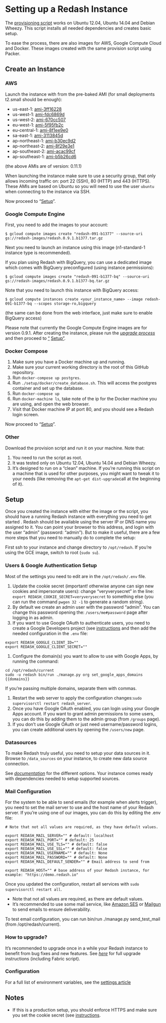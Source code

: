 # Setting up a Redash Instance

The [provisioning script](https://raw.githubusercontent.com/getredash/redash/master/setup/ubuntu/bootstrap.sh) works on Ubuntu 12.04, Ubuntu 14.04 and Debian Wheezy. This script installs all needed dependencies and creates basic setup.

To ease the process, there are also images for AWS, Google Compute Cloud and Docker. These images created with the same provision script using Packer.

## Create an Instance

### AWS

Launch the instance with from the pre-baked AMI (for small deployments t2.small should be enough):

* us-east-1: [ami-3ff16228](https://console.aws.amazon.com/ec2/home?region=us-east-1#LaunchInstanceWizard:ami=ami-3ff16228)
* us-west-1: [ami-fdc6869d](https://console.aws.amazon.com/ec2/home?region=us-west-1#LaunchInstanceWizard:ami=ami-fdc6869d)
* us-west-2: [ami-670cc507](https://console.aws.amazon.com/ec2/home?region=us-west-2#LaunchInstanceWizard:ami=ami-670cc507)
* eu-west-1: [ami-5f95fb2c](https://console.aws.amazon.com/ec2/home?region=eu-west-1#LaunchInstanceWizard:ami=ami-5f95fb2c)
* eu-central-1: [ami-8f1ee9e0](https://console.aws.amazon.com/ec2/home?region=eu-central-1#LaunchInstanceWizard:ami=ami-8f1ee9e0)
* sa-east-1: [ami-3113845d](https://console.aws.amazon.com/ec2/home?region=sa-east-1#LaunchInstanceWizard:ami=ami-3113845d)
* ap-northeast-1: [ami-b30ec9d2](https://console.aws.amazon.com/ec2/home?region=ap-northeast-1#LaunchInstanceWizard:ami=ami-b30ec9d2)
* ap-northeast-2: [ami-8f29e3e1](https://console.aws.amazon.com/ec2/home?region=ap-northeast-2#LaunchInstanceWizard:ami=ami-8f29e3e1)
* ap-southeast-2: [ami-acac99cf](https://console.aws.amazon.com/ec2/home?region=ap-southeast-2#LaunchInstanceWizard:ami=ami-acac99cf)
* ap-southeast-1: [ami-b5b26cd6](https://console.aws.amazon.com/ec2/home?region=ap-southeast-1#LaunchInstanceWizard:ami=ami-b5b26cd6)

(the above AMIs are of version: 0.11.1)

When launching the instance make sure to use a security group, that only allows incoming traffic on: port 22 (SSH), 80 (HTTP) and 443 (HTTPS). These AMIs are based on Ubuntu so you will need to use the user `ubuntu` when connecting to the instance via SSH.

Now proceed to “[Setup](#setup-redash-instance-setup)”.

### Google Compute Engine

First, you need to add the images to your account:

```
$ gcloud compute images create "redash-091-b1377" --source-uri gs://redash-images/redash.0.9.1.b1377.tar.gz

```

Next you need to launch an instance using this image (n1-standard-1 instance type is recommended).

If you plan using Redash with BigQuery, you can use a dedicated image which comes with BigQuery preconfigured (using instance permissions):

```
$ gcloud compute images create "redash-091-b1377-bq" --source-uri gs://redash-images/redash.0.9.1.b1377-bq.tar.gz

```

Note that you need to launch this instance with BigQuery access:

```
$ gcloud compute instances create <your_instance_name> --image redash-091-b1377-bq --scopes storage-ro,bigquery

```

(the same can be done from the web interface, just make sure to enable BigQuery access)

Please note that currently the Google Compute Engine images are for version 0.9.1. After creating the instance, please run the [_upgrade process_](../maintenance/how-to-upgrade-redash.md) and then proceed to [“](#setup-redash-instance-setup) [Setup](#setup-redash-instance-setup)[”](#setup-redash-instance-setup).

### Docker Compose

1. Make sure you have a Docker machine up and running.
2. Make sure your current working directory is the root of this GitHub repository.
3. Run `docker-compose up postgres`.
4. Run `./setup/docker/create_database.sh`. This will access the postgres container and set up the database.
5. Run `docker-compose up`
6. Run `docker-machine ls`, take note of the ip for the Docker machine you are using, and open the web browser.
7. Visit that Docker machine IP at port 80, and you should see a Redash login screen.

Now proceed to “[Setup](#setup-redash-instance-setup)”.

### Other

Download the provision script and run it on your machine. Note that:

1. You need to run the script as root.
2. It was tested only on Ubuntu 12.04, Ubuntu 14.04 and Debian Wheezy.
3. It’s designed to run on a “clean” machine. If you’re running this script on a machine that is used for other purposes, you might want to tweak it to your needs (like removing the `apt-get dist-upgrade`call at the beginning of it).

## <a name="setup-redash-instance-setup"></a> Setup

Once you created the instance with either the image or the script, you should have a running Redash instance with everything you need to get started . Redash should be available using the server IP or DNS name you assigned to it. You can point your browser to this address, and login with the user “admin” (password: “admin”). But to make it useful, there are a few more steps that you need to manually do to complete the setup:

First ssh to your instance and change directory to `/opt/redash`. If you’re using the GCE image, switch to root (`sudo su`).

### Users & Google Authentication Setup

Most of the settings you need to edit are in the `/opt/redash/.env` file.

1. Update the cookie secret (important! otherwise anyone can sign new cookies and impersonate users): change “veryverysecret” in the line: `export REDASH_COOKIE_SECRET=veryverysecret` to something else (you can run the command `pwgen 32 -1` to generate a random string).
2. By default we create an admin user with the password “admin”. You can change this password opening the: `/users/me#password` page after logging in as admin.
3. If you want to use Google OAuth to authenticate users, you need to create a Google Developers project (see [instructions](../setup/how-to-create-a-google-developers-project.md) and then add the needed configuration in the `.env` file:

```
export REDASH_GOOGLE_CLIENT_ID=""
export REDASH_GOOGLE_CLIENT_SECRET=""

```

1. Configure the domain(s) you want to allow to use with Google Apps, by running the command:

```
cd /opt/redash/current
sudo -u redash bin/run ./manage.py org set_google_apps_domains {{domains}}

```

If you’re passing multiple domains, separate them with commas.

1. Restart the web server to apply the configuration changes:`sudo supervisorctl restart redash_server`.
2. Once you have Google OAuth enabled, you can login using your Google Apps account. If you want to grant admin permissions to some users, you can do this by adding them to the admin group (from `/groups` page).
3. If you don’t use Google OAuth or just need username/password logins, you can create additional users by opening the `/users/new` page.

### Datasources

To make Redash truly useful, you need to setup your data sources in it. Browse to `/data_sources` on your instance, to create new data source connection.

See [_documentation_](https://redash.io/help/about/supported_data_sources.html) for the different options. Your instance comes ready with dependencies needed to setup supported sources.

### Mail Configuration

For the system to be able to send emails (for example when alerts trigger), you need to set the mail server to use and the host name of your Redash server. If you’re using one of our images, you can do this by editing the .env file:

```
# Note that not all values are required, as they have default values.

export REDASH_MAIL_SERVER="" # default: localhost
export REDASH_MAIL_PORT="" # default: 25
export REDASH_MAIL_USE_TLS="" # default: false
export REDASH_MAIL_USE_SSL="" # default: false
export REDASH_MAIL_USERNAME="" # default: None
export REDASH_MAIL_PASSWORD="" # default: None
export REDASH_MAIL_DEFAULT_SENDER="" # Email address to send from

export REDASH_HOST="" # base address of your Redash instance, for example: "https://demo.redash.io"

```

Once you updated the configuration, restart all services with `sudo supervisorctl restart all`.

* Note that not all values are required, as there are default values.
* It’s recommended to use some mail service, like [Amazon SES](https://aws.amazon.com/ses/) or [Mailgun](http://www.mailgun.com/) to send emails to ensure deliverability.

To test email configuration, you can run bin/run ./manage.py send_test_mail (from /opt/redash/current).

### How to upgrade?

It’s recommended to upgrade once in a while your Redash instance to benefit from bug fixes and new features. See [_here_](../maintenance/how-to-upgrade-redash.md) for full upgrade instructions (including Fabric script).

### Configuration

For a full list of environment variables, see the [settings article](../setup/settings-environment-variables.md)

## Notes

* If this is a production setup, you should enforce HTTPS and make sure you set the cookie secret (see [instructions](../setup/ssl-https-setup.md).

